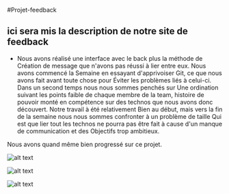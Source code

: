 #Projet-feedback

## ici sera mis la description de notre site de feedback

- Nous avons réalisé une interface avec le back plus la méthode de
Création de message que n'avons pas réussi à lier entre eux. Nous avons commencé la
Semaine en essayant d'apprivoiser Git, ce que nous avons fait avant toute chose pour
Éviter les problèmes liés à celui-ci. Dans un second temps nous nous sommes penchés sur
Une ordination suivant les points faible de chaque membre de la team, histoire de pouvoir
monté en compétence sur des technos que nous avons donc découvert. Notre travail à été relativement
Bien au début, mais vers la fin de la semaine nous nous sommes confronter à un problème de taille
Qui est que lier tout les technos ne pourra pas être fait à cause d'un manque de communication et des
Objectifs trop ambitieux.


Nous avons quand même bien progressé sur ce projet.

 ![alt text](https://cdn.discordapp.com/attachments/752910436927668256/827446394381271051/MLD.png) 

 ![alt text](https://cdn.discordapp.com/attachments/823512269723926538/827457349488214036/Capture_decran_du_2021-04-02_09-58-53.png)

 ![alt text](https://cdn.discordapp.com/attachments/823512269723926538/827457515335581736/Capture_decran_du_2021-03-30_14-25-23.png)
